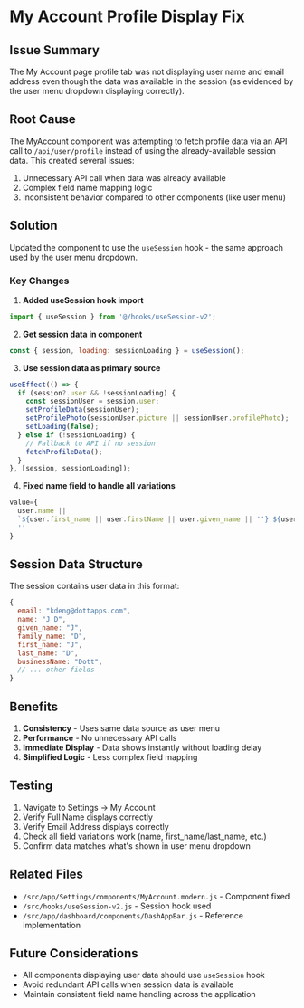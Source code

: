 # My Account Profile Display Fix

## Issue Summary
The My Account page profile tab was not displaying user name and email address even though the data was available in the session (as evidenced by the user menu dropdown displaying correctly).

## Root Cause
The MyAccount component was attempting to fetch profile data via an API call to `/api/user/profile` instead of using the already-available session data. This created several issues:
1. Unnecessary API call when data was already available
2. Complex field name mapping logic
3. Inconsistent behavior compared to other components (like user menu)

## Solution
Updated the component to use the `useSession` hook - the same approach used by the user menu dropdown.

### Key Changes

1. **Added useSession hook import**
```javascript
import { useSession } from '@/hooks/useSession-v2';
```

2. **Get session data in component**
```javascript
const { session, loading: sessionLoading } = useSession();
```

3. **Use session data as primary source**
```javascript
useEffect(() => {
  if (session?.user && !sessionLoading) {
    const sessionUser = session.user;
    setProfileData(sessionUser);
    setProfilePhoto(sessionUser.picture || sessionUser.profilePhoto);
    setLoading(false);
  } else if (!sessionLoading) {
    // Fallback to API if no session
    fetchProfileData();
  }
}, [session, sessionLoading]);
```

4. **Fixed name field to handle all variations**
```javascript
value={
  user.name || 
  `${user.first_name || user.firstName || user.given_name || ''} ${user.last_name || user.lastName || user.family_name || ''}`.trim() || 
  ''
}
```

## Session Data Structure
The session contains user data in this format:
```javascript
{
  email: "kdeng@dottapps.com",
  name: "J D",
  given_name: "J",
  family_name: "D", 
  first_name: "J",
  last_name: "D",
  businessName: "Dott",
  // ... other fields
}
```

## Benefits
1. **Consistency** - Uses same data source as user menu
2. **Performance** - No unnecessary API calls
3. **Immediate Display** - Data shows instantly without loading delay
4. **Simplified Logic** - Less complex field mapping

## Testing
1. Navigate to Settings → My Account
2. Verify Full Name displays correctly
3. Verify Email Address displays correctly
4. Check all field variations work (name, first_name/last_name, etc.)
5. Confirm data matches what's shown in user menu dropdown

## Related Files
- `/src/app/Settings/components/MyAccount.modern.js` - Component fixed
- `/src/hooks/useSession-v2.js` - Session hook used
- `/src/app/dashboard/components/DashAppBar.js` - Reference implementation

## Future Considerations
- All components displaying user data should use `useSession` hook
- Avoid redundant API calls when session data is available
- Maintain consistent field name handling across the application